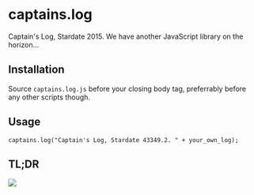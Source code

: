 # captains.log
Captain's Log, Stardate 2015. We have another JavaScript library on the horizon...

## Installation

Source `captains.log.js` before your closing body tag, preferrably before any other scripts though.

## Usage

```
captains.log("Captain's Log, Stardate 43349.2. " + your_own_log);
```

## TL;DR

![](http://media0.giphy.com/media/48B6EFpE7GGLm/giphy.gif)

